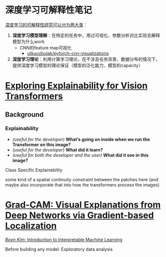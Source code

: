 # 深度学习可解释性笔记

[深度学习的可解释性研究可以分为两大类](https://www.zhihu.com/question/320688440)：

1. **深度学习模型理解**：在特定的任务中，用过可视化、参数分析对比实验去解释模型为什么work
   + CNN的feature map可视化
     + [utkuozbulak/pytorch-cnn-visualizations](utkuozbulak/pytorch-cnn-visualizations)
2. **深度学习理论**：利用计算学习理论，在不涉及任务背景、数据分布的情况下，提供深度学习模型的理论保证（模型的泛化能力、模型的capacity）



# [Exploring Explainability for Vision Transformers](https://jacobgil.github.io/deeplearning/vision-transformer-explainability)

## Background

### Explainability

+ *(useful for the developer)* **What’s going on inside when we run the Transformer on this image?**
+ *(useful for the developer*) **What did it learn?**
+ *(useful for both the developer and the user)* **What did it see in this image?**



Class Specific Explainability

some kind of a spatial continuity constraint between the patches here (and maybe also incorporate that into how the transformers process the images)





# [Grad-CAM: Visual Explanations from Deep Networks via Gradient-based Localization](https://arxiv.org/abs/1610.02391)





[*Been Kim*: Introduction to Interpretable Machine Learning](http://deeplearning.csail.mit.edu/slide_cvpr2018/been_cvpr18tutorial.pdf)

Before building any model: Exploratory data analysis




